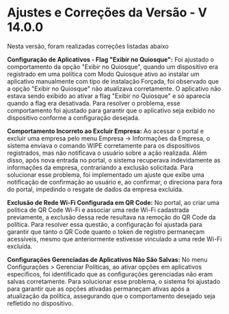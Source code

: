 # Ajustes e Correções da Versão - V 14.0.0

Nesta versão, foram realizadas correções listadas abaixo

**Configuração de Aplicativos - Flag "Exibir no Quiosque":** Foi ajustado o comportamento da opção "Exibir no Quiosque", quando um dispositivo era registrado em uma política com Modo Quiosque ativo ao instalar um aplicativo manualmente com tipo de instalação Forçada, foi observado que a opção "Exibir no Quiosque" não atualizava corretamente. O aplicativo não estava sendo exibido ao ativar a flag "Exibir no Quiosque" e só aparecia quando a flag era desativada. Para resolver o problema, esse comportamento foi ajustado para garantir que o aplicativo seja exibido no dispositivo conforme a configuração desejada.

**Comportamento Incorreto ao Excluir Empresa:** Ao acessar o portal e excluir uma empresa pelo menu Empresa → Informações da Empresa, o sistema enviava o comando WIPE corretamente para os dispositivos registrados, mas não notificava o usuário sobre a ação realizada. Além disso, após nova entrada no portal, o sistema recuperava indevidamente as informações da empresa, contrariando a exclusão solicitada. Para solucionar esse problema, foi implementado um ajuste que exibe uma notificação de confirmação ao usuário e, ao confirmar, o direciona para fora do portal, impedindo o resgate de dados da empresa excluída.

**Exclusão de Rede Wi-Fi Configurada em QR Code:** No portal, ao criar uma política de QR Code Wi-Fi e associar uma rede Wi-Fi cadastrada previamente, a exclusão dessa rede resultava na remoção do QR Code da política. Para resolver essa questão, a configuração foi ajustada para garantir que tanto o QR Code quanto o token de registro permaneçam acessíveis, mesmo que anteriormente estivesse vinculado a uma rede Wi-Fi excluída.

**Configurações Gerenciadas de Aplicativos Não São Salvas:** No menu Configurações > Gerenciar Políticas, ao ativar opções em aplicativos específicos, foi identificado que as configurações gerenciadas não eram salvas corretamente. Para solucionar esse problema, o sistema foi ajustado para garantir que as opções ativadas permaneçam ativas após a atualização da política, assegurando que o comportamento desejado seja refletido no dispositivo.
